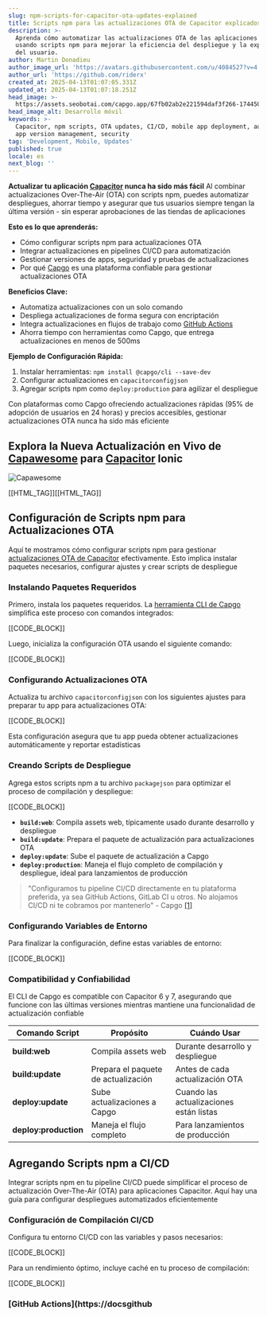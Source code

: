 ```yaml
---
slug: npm-scripts-for-capacitor-ota-updates-explained
title: Scripts npm para las actualizaciones OTA de Capacitor explicados
description: >-
  Aprenda cómo automatizar las actualizaciones OTA de las aplicaciones Capacitor
  usando scripts npm para mejorar la eficiencia del despliegue y la experiencia
  del usuario.
author: Martin Donadieu
author_image_url: 'https://avatars.githubusercontent.com/u/4084527?v=4'
author_url: 'https://github.com/riderx'
created_at: 2025-04-13T01:07:05.331Z
updated_at: 2025-04-13T01:07:18.251Z
head_image: >-
  https://assets.seobotai.com/capgo.app/67fb02ab2e221594daf3f266-1744506438251.jpg
head_image_alt: Desarrollo móvil
keywords: >-
  Capacitor, npm scripts, OTA updates, CI/CD, mobile app deployment, automation,
  app version management, security
tag: 'Development, Mobile, Updates'
published: true
locale: es
next_blog: ''
---
```


**Actualizar tu aplicación [Capacitor](https://capacitorjscom/) nunca ha sido más fácil** Al combinar actualizaciones Over-The-Air (OTA) con scripts npm, puedes automatizar despliegues, ahorrar tiempo y asegurar que tus usuarios siempre tengan la última versión - sin esperar aprobaciones de las tiendas de aplicaciones

**Esto es lo que aprenderás:**

-   Cómo configurar scripts npm para actualizaciones OTA
-   Integrar actualizaciones en pipelines CI/CD para automatización
-   Gestionar versiones de apps, seguridad y pruebas de actualizaciones
-   Por qué [Capgo](https://capgo.app/) es una plataforma confiable para gestionar actualizaciones OTA

**Beneficios Clave:**

-   Automatiza actualizaciones con un solo comando
-   Despliega actualizaciones de forma segura con encriptación
-   Integra actualizaciones en flujos de trabajo como [GitHub Actions](https://docsgithubcom/actions)
-   Ahorra tiempo con herramientas como Capgo, que entrega actualizaciones en menos de 500ms

**Ejemplo de Configuración Rápida:**

1.  Instalar herramientas: `npm install @capgo/cli --save-dev`
2.  Configurar actualizaciones en `capacitorconfigjson`
3.  Agregar scripts npm como `deploy:production` para agilizar el despliegue

Con plataformas como Capgo ofreciendo actualizaciones rápidas (95% de adopción de usuarios en 24 horas) y precios accesibles, gestionar actualizaciones OTA nunca ha sido más eficiente

## Explora la Nueva Actualización en Vivo de [Capawesome](https://capawesomeio/) para [Capacitor](https://capacitorjscom/) Ionic

![Capawesome](https://assets.seobotai.com/capgo.app/67fb02ab2e221594daf3f266/04d155e1ac5e3041660c0e8da59e2e54.jpg)

[[HTML_TAG]][[HTML_TAG]]

## Configuración de Scripts npm para Actualizaciones OTA

Aquí te mostramos cómo configurar scripts npm para gestionar [actualizaciones OTA de Capacitor](https://capgo.app/ja/) efectivamente. Esto implica instalar paquetes necesarios, configurar ajustes y crear scripts de despliegue

### Instalando Paquetes Requeridos

Primero, instala los paquetes requeridos. La [herramienta CLI de Capgo](https://capgo.app/docs/cli/commands) simplifica este proceso con comandos integrados:

[[CODE_BLOCK]]

Luego, inicializa la configuración OTA usando el siguiente comando:

[[CODE_BLOCK]]

### Configurando Actualizaciones OTA

Actualiza tu archivo `capacitorconfigjson` con los siguientes ajustes para preparar tu app para actualizaciones OTA:

[[CODE_BLOCK]]

Esta configuración asegura que tu app pueda obtener actualizaciones automáticamente y reportar estadísticas

### Creando Scripts de Despliegue

Agrega estos scripts npm a tu archivo `packagejson` para optimizar el proceso de compilación y despliegue:

[[CODE_BLOCK]]

-   **`build:web`**: Compila assets web, típicamente usado durante desarrollo y despliegue
-   **`build:update`**: Prepara el paquete de actualización para actualizaciones OTA
-   **`deploy:update`**: Sube el paquete de actualización a Capgo
-   **`deploy:production`**: Maneja el flujo completo de compilación y despliegue, ideal para lanzamientos de producción

> "Configuramos tu pipeline CI/CD directamente en tu plataforma preferida, ya sea GitHub Actions, GitLab CI u otros. No alojamos CI/CD ni te cobramos por mantenerlo" - Capgo [\[1\]](https://capgo.app/)

### Configurando Variables de Entorno

Para finalizar la configuración, define estas variables de entorno:

[[CODE_BLOCK]]

### Compatibilidad y Confiabilidad

El CLI de Capgo es compatible con Capacitor 6 y 7, asegurando que funcione con las últimas versiones mientras mantiene una funcionalidad de actualización confiable

| Comando Script | Propósito | Cuándo Usar |
| --- | --- | --- |
| **build:web** | Compila assets web | Durante desarrollo y despliegue |
| **build:update** | Prepara el paquete de actualización | Antes de cada actualización OTA |
| **deploy:update** | Sube actualizaciones a Capgo | Cuando las actualizaciones están listas |
| **deploy:production** | Maneja el flujo completo | Para lanzamientos de producción |

## Agregando Scripts npm a CI/CD

Integrar scripts npm en tu pipeline CI/CD puede simplificar el proceso de actualización Over-The-Air (OTA) para aplicaciones Capacitor. Aquí hay una guía para configurar despliegues automatizados eficientemente

### Configuración de Compilación CI/CD

Configura tu entorno CI/CD con las variables y pasos necesarios:

[[CODE_BLOCK]]

Para un rendimiento óptimo, incluye caché en tu proceso de compilación:

[[CODE_BLOCK]]

### [GitHub Actions](https://docsgithub